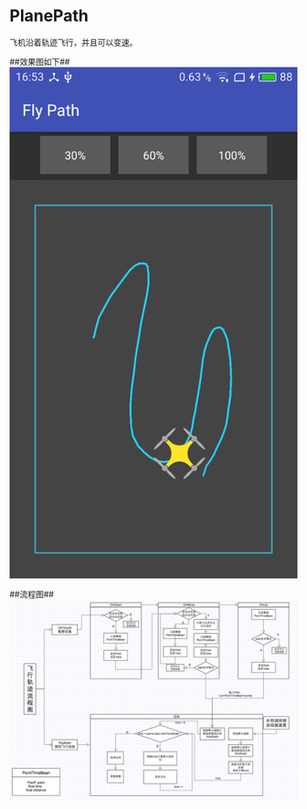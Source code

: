 PlanePath
=========

飞机沿着轨迹飞行，并且可以变速。

##效果图如下##
![](https://raw.githubusercontent.com/Jaelyn5526/PlanePath/master/img/demo.png)

##流程图##
![](https://raw.githubusercontent.com/Jaelyn5526/PlanePath/master/img/lct.png)